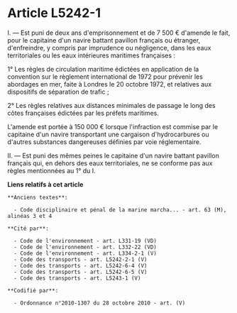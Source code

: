 # Article L5242-1

I. ― Est puni de deux ans d'emprisonnement et de 7 500 € d'amende le fait, pour le capitaine d'un navire battant pavillon
français ou étranger, d'enfreindre, y compris par imprudence ou négligence, dans les eaux territoriales ou les eaux
intérieures maritimes françaises :

1° Les règles de circulation maritime édictées en application de la convention sur le règlement international de 1972 pour
prévenir les abordages en mer, faite à Londres le 20 octobre 1972, et relatives aux dispositifs de séparation de trafic ;

2° Les règles relatives aux distances minimales de passage le long des côtes françaises édictées par les préfets maritimes.

L'amende est portée à 150 000 € lorsque l'infraction est commise par le capitaine d'un navire transportant une cargaison
d'hydrocarbures ou d'autres substances dangereuses définies par voie réglementaire.

II. ― Est puni des mêmes peines le capitaine d'un navire battant pavillon français qui, en dehors des eaux territoriales, ne
se conforme pas aux règles mentionnées au 1° du I.

**Liens relatifs à cet article**

	**Anciens textes**:

	  - Code disciplinaire et pénal de la marine marcha... - art. 63 (M), alinéas 3 et 4

	**Cité par**:

	  - Code de l'environnement - art. L331-19 (VD)
	  - Code de l'environnement - art. L332-22 (VD)
	  - Code de l'environnement - art. L334-2-1 (V)
	  - Code des transports - art. L5242-2-1 (V)
	  - Code des transports - art. L5242-6-4 (V)
	  - Code des transports - art. L5242-6-5 (V)
	  - Code des transports - art. L5243-1 (V)

	**Codifié par**:

	  - Ordonnance n°2010-1307 du 28 octobre 2010 - art. (V)
